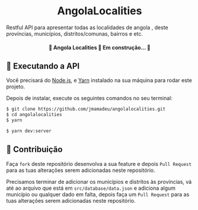 <h1 align="center">
  AngolaLocalities
</h1>

Restful API para apresentar todas as localidades de angola , deste províncias, municípios, distritos/comunas, bairros e etc.

<h4 align="center"> 
	🚧  Angola Localities 🚀 Em construção...  🚧
</h4>

## :construction_worker: Executando a API

Você precisará do [Node.js](https://nodejs.org), e [Yarn](https://yarnpkg.com/) instalado na sua máquina para rodar este projeto.

Depois de instalar, execute os seguintes comandos no seu terminal:

```bash
$ git clone https://github.com/jmamadeu/angolalocalities.git
$ cd angolalocalities
$ yarn

$ yarn dev:server
```

## :tada: Contribuição

Faça `fork` deste repositório desenvolva a sua feature e depois `Pull Request` para as tuas alterações serem adicionadas neste repositório.

Precisamos terminar de adicionar os municípios e distritos às províncias, vá até ao arquivo que está em `src/database/data.json` e adiciona algum município ou qualquer dado em falta, depois faça um `Pull Request` para as tuas alterações serem adicionadas neste repositório.
